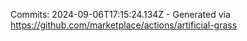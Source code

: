 Commits: 2024-09-06T17:15:24.134Z - Generated via https://github.com/marketplace/actions/artificial-grass
<br>
